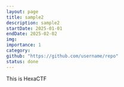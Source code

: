 ```yaml
---
layout: page
title: sample2
description: sample2
startDate: 2025-01-01
endDate: 2025-02-02
img:
importance: 1
category:
github: "https://github.com/username/repo"
status: done
---
```


This is HexaCTF
